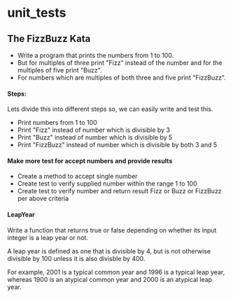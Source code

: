 # unit_tests
## The FizzBuzz Kata

* Write a program that prints the numbers from 1 to 100.
* But for multiples of three print "Fizz" instead of the number and for the multiples of five print "Buzz".
* For numbers which are multiples of both three and five print "FizzBuzz".

#### Steps:

Lets divide this into different steps so, we can easily write and test this.

* Print numbers from 1 to 100
* Print "Fizz" instead of number which is divisible by 3
* Print "Buzz" instead of number which is divisible by 5
* Print "FizzBuzz" instead of number which is divisible by both 3 and 5

#### Make more test for accept numbers and provide results

* Create a method to accept single number
* Create test to verify supplied number within the range 1 to 100
* Create test to verify number and return result Fizz or Buzz or FizzBuzz per above criteria

#### LeapYear

Write a function that returns true or false depending on
whether its input integer is a leap year or not.

A leap year is defined as one that is divisible by 4,
but is not otherwise divisible by 100 unless it is
also divisble by 400.

For example, 2001 is a typical common year and 1996
is a typical leap year, whereas 1900 is an atypical
common year and 2000 is an atypical leap year.
